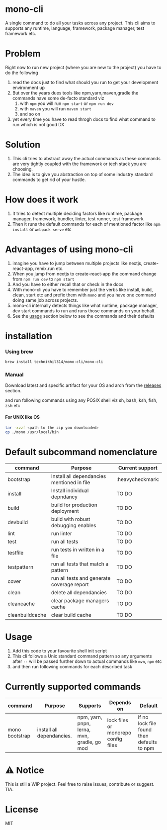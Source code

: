# mono-cli

A single command to do all your tasks across any project. This cli aims to supports any runtime, language, framework, package manager, test framework etc.

# Problem

Right now to run new project (where you are new to the project) you have to do the following

1. read the docs just to find what should you run to get your development environment up
2. But over the years dues tools like npm,yarn,maven,gradle the commands have some de-facto standard viz
   1. with `npm` you will run `npm start` or `npm run dev`
   2. with `maven` you will run `maven start`
   3. and so on
3. yet every time you have to read throgh docs to find what command to run which is not good DX

# Solution

1. This cli tries to abstract away the actual commands as these commands are very tightly coupled with the framework or tech stack you are choosing.
2. The idea is to give you abstraction on top of some industry standard commands to get rid of your hustle.

# How does it work

1. It tries to detect multiple deciding factors like runtime, package manager, framework, bundler, linter, test runner, test framework
2. Then it runs the default commands for each of mentioned factor like `npm install` or `webpack serve` etc

# Advantages of using mono-cli

1. imagine you have to jump between multiple projects like nextjs, create-react-app, remix.run etc.
2. When you jump from nextjs to create-react-app the command change from `npm run dev` to `npm start`
3. And you have to either recall that or check in the docs
4. With mono-cli you have to remember just the verbs like install, build, clean, start etc and prefix them with `mono` and you have one command doing same job across projects.
5. mono-cli internally detects things like what runtime, package manager, dev start commands to run and runs those commands on your behalf.
6. See the [usage](#usage) section below to see the commands and their defaults

# installation

### Using brew

```bash
brew install technikhil314/mono-cli/mono-cli
```

### Manual

Download latest and specific artifact for your OS and arch from the [releases](https://github.com/technikhil314/mono-cli/releases) section.

and run following commands using any POSIX shell viz sh, bash, ksh, fish, zsh etc

#### For UNIX like OS

```bash
tar -xvzf <path to the zip you downloaded>
cp ./mono /usr/local/bin
```

# Default subcommand nomenclature

| command         | Purpose                                    | Current support  |
| --------------- | ------------------------------------------ | ---------------- |
| bootstrap       | Install all dependancies mentioned in file | :heavycheckmark: |
| install         | Install individual depndancy               | TO DO            |
| build           | build for production deployment            | TO DO            |
| devbuild        | build with robust debugging enables        | TO DO            |
| lint            | run linter                                 | TO DO            |
| test            | run all tests                              | TO DO            |
| testfile        | run tests in written in a file             | TO DO            |
| testpattern     | run all tests that match a pattern         | TO DO            |
| cover           | run all tests and generate coverage report | TO DO            |
| clean           | delete all dependancies                    | TO DO            |
| cleancache      | clear package managers cache               | TO DO            |
| cleanbuildcache | clear build cache                          | TO DO            |

# Usage

1. Add this code to your favourite shell init script
2. This cli follows a Unix standard command pattern so any arguments after `--` will be passed further down to actual commands like `mvn`, `npm` etc
3. and then run following commands for each described task

# Currently supported commands

| command        | Purpose                   | Supports                                    | Depends on                          | Default                                    |
| -------------- | ------------------------- | ------------------------------------------- | ----------------------------------- | ------------------------------------------ |
| mono bootstrap | install all dependancies. | npm, yarn, pnpn, lerna, mvn, gradle, go mod | lock files or monorepo config files | if no lock file found then defaults to npm |

# ⚠️ Notice

This is still a WIP project. Feel free to raise issues, contribute or suggest. TIA.

# License

MIT
